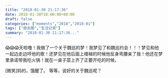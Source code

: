 ```yaml
---
title: "2018-01-30 21:17:36"
date: 2018-01-30T10:00:00+08:00
draft: false
categories: ["moments","2018","2018-01"]
tags: ["朋友圈","生活记录"]
summary: "2018-01-30 21:17:36..."
---
```


😱😱😱天啦噜！我做了一个关于魏巡的梦！我梦见了和魏巡约会！！！梦见和他一起边走边哼他的歌！还梦见在他后面上楼梯的时候他反身弯腰亲了我！他还在梦里承诺带我吃火锅！就在一桌子菜上齐了正要开吃的时候，

[微笑]妈的，饿醒了。
等等，说好的关于魏巡呢？


